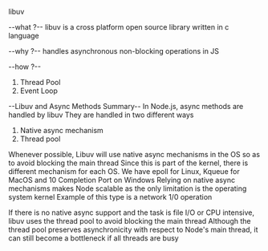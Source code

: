 libuv 

--what ?--
libuv is a cross platform open source library written in c language

--why ?--
handles asynchronous non-blocking operations in JS

--how ?--
1. Thread Pool
2. Event Loop



--Libuv and Async Methods Summary--
In Node.js, async methods are handled by libuv
They are handled in two different ways
1. Native async mechanism
2. Thread pool

Whenever possible, Libuv will use native async mechanisms in the OS so as to avoid blocking
the main thread
Since this is part of the kernel, there is different mechanism for each OS. We have epoll for
Linux, Kqueue for MacOS and 10 Completion Port on Windows
Relying on native async mechanisms makes Node scalable as the only limitation is the operating
system kernel
Example of this type is a network 1/0 operation

If there is no native async support and the task is file I/O or CPU intensive, libuv
uses the thread pool to avoid blocking the main thread
Although the thread pool preserves asynchronicity with respect to Node's main
thread, it can still become a bottleneck if all threads are busy